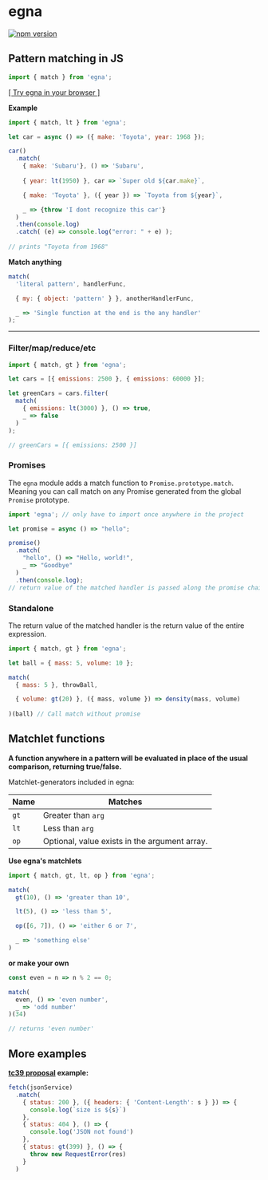 # egna
[![npm version](https://badge.fury.io/js/egna.svg)](https://www.npmjs.com/package/egna)

## Pattern matching in JS

```javascript
import { match } from 'egna';
```
[[ Try egna in your browser ]](https://npm.runkit.com/egna)

**Example**
```javascript
import { match, lt } from 'egna';

let car = async () => ({ make: 'Toyota', year: 1968 });

car()
  .match(
    { make: 'Subaru'}, () => 'Subaru',
  
    { year: lt(1950) }, car => `Super old ${car.make}`,

    { make: 'Toyota' }, ({ year }) => `Toyota from ${year}`,

    _ => {throw 'I dont recognize this car'}
  )
  .then(console.log)
  .catch( (e) => console.log("error: " + e) );
  
// prints "Toyota from 1968"
```

**Match anything**
```javascript
match(
  'literal pattern', handlerFunc,

  { my: { object: 'pattern' } }, anotherHandlerFunc,

  _ => 'Single function at the end is the any handler'
);
```

----

### Filter/map/reduce/etc
```javascript
import { match, gt } from 'egna';

let cars = [{ emissions: 2500 }, { emissions: 60000 }];

let greenCars = cars.filter(
  match(
    { emissions: lt(3000) }, () => true,
    _ => false
  )
);

// greenCars = [{ emissions: 2500 }]
```

### Promises
The `egna` module adds a match function to `Promise.prototype.match`.
Meaning you can call match on any Promise generated from the global `Promise` prototype.

```javascript
import 'egna'; // only have to import once anywhere in the project

let promise = async () => "hello";

promise()
  .match(
    "hello", () => "Hello, world!",
    _ => "Goodbye"
  )
  .then(console.log);
// return value of the matched handler is passed along the promise chain
```

### Standalone
The return value of the matched handler is the return value of the entire expression.
```javascript
import { match, gt } from 'egna';

let ball = { mass: 5, volume: 10 };

match(
  { mass: 5 }, throwBall,

  { volume: gt(20) }, ({ mass, volume }) => density(mass, volume)
  
)(ball) // Call match without promise
```

## Matchlet functions
**A function anywhere in a pattern will be evaluated in place of the usual comparison, returning true/false.**

Matchlet-generators included in egna:

| Name       | Matches                                                 |
|------------|---------------------------------------------------------|
| `gt`       | Greater than `arg`                                      |
| `lt`       | Less than `arg`                                         |
| `op`       | Optional, value exists in the argument array.           |

**Use egna's matchlets**
```javascript
import { match, gt, lt, op } from 'egna';

match(
  gt(10), () => 'greater than 10',

  lt(5), () => 'less than 5',

  op([6, 7]), () => 'either 6 or 7',

  _ => 'something else'
)
```
**or make your own**

```javascript
const even = n => n % 2 == 0;

match(
  even, () => 'even number',
  _ => 'odd number'
)(34)

// returns 'even number'
```

## More examples

<!-- **Map with deep object matching** -->
<!-- ```javascript -->
<!-- let weather = [ -->
<!--   { city: 'London', weather: { code: '123', name: 'Cloudy' } }, -->
<!--   { city: 'Bergen', weather: { code: '234', name: 'Rainy' } } -->
<!-- ]; -->

<!-- weather.map(match( -->
<!--   { weather: { name: 'Rainy' } }, ({ city }) => 'Bring an umbrella to ' + city, -->
<!--   { weather: { name: 'Sunny' } }, ({ city }) => 'Bring sunglasses to ' + city, -->
<!--   ({ city }) => 'Nothing to bring in ' + city -->
<!-- )); -->

<!-- // returns [ 'Nothing to bring in London', 'Bring an umbrella to Bergen' ] -->
<!-- ``` -->

**[tc39 proposal](https://github.com/tc39/proposal-pattern-matching) example:**
```javascript
fetch(jsonService)
  .match(
    { status: 200 }, ({ headers: { 'Content-Length': s } }) => {
      console.log(`size is ${s}`)
    },
    { status: 404 }, () => {
      console.log('JSON not found')
    },
    { status: gt(399) }, () => {
      throw new RequestError(res)
    }
  )
```
